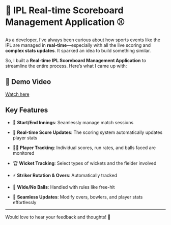 # 🏏 IPL Real-time Scoreboard Management Application ⚾

As a developer, I’ve always been curious about how sports events like the IPL are managed in **real-time**—especially with all the live scoring and **complex stats updates**. It sparked an idea to build something similar.

So, I built a **Real-time IPL Scoreboard Management Application** to streamline the entire process. Here’s what I came up with:

## 🎥 Demo Video  
[Watch here](https://drive.google.com/file/d/10MHXJw4vUaSsuWf1kOsrufBdraAwdj84/view)

## Key Features

- 🏏 **Start/End Innings**: Seamlessly manage match sessions

- 🔄 **Real-time Score Updates**: The scoring system automatically updates player stats

- 🧑‍💼 **Player Tracking**: Individual scores, run rates, and balls faced are monitored

- 🏆 **Wicket Tracking**: Select types of wickets and the fielder involved

- ⚡ **Striker Rotation & Overs**: Automatically tracked

- 🚫 **Wide/No Balls**: Handled with rules like free-hit

- 🔄 **Seamless Updates**: Modify overs, bowlers, and player stats effortlessly

---

Would love to hear your feedback and thoughts! 🙌
